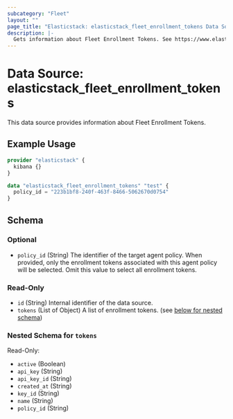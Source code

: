 ```yaml
---
subcategory: "Fleet"
layout: ""
page_title: "Elasticstack: elasticstack_fleet_enrollment_tokens Data Source"
description: |-
  Gets information about Fleet Enrollment Tokens. See https://www.elastic.co/guide/en/fleet/current/fleet-enrollment-tokens.html
---
```


# Data Source: elasticstack_fleet_enrollment_tokens

This data source provides information about Fleet Enrollment Tokens.

## Example Usage

```terraform
provider "elasticstack" {
  kibana {}
}

data "elasticstack_fleet_enrollment_tokens" "test" {
  policy_id = "223b1bf8-240f-463f-8466-5062670d0754"
}
```

<!-- schema generated by tfplugindocs -->
## Schema

### Optional

- `policy_id` (String) The identifier of the target agent policy. When provided, only the enrollment tokens associated with this agent policy will be selected. Omit this value to select all enrollment tokens.

### Read-Only

- `id` (String) Internal identifier of the data source.
- `tokens` (List of Object) A list of enrollment tokens. (see [below for nested schema](#nestedatt--tokens))

<a id="nestedatt--tokens"></a>
### Nested Schema for `tokens`

Read-Only:

- `active` (Boolean)
- `api_key` (String)
- `api_key_id` (String)
- `created_at` (String)
- `key_id` (String)
- `name` (String)
- `policy_id` (String)
